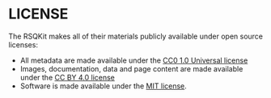 # LICENSE

The RSQKit makes all of their materials publicly available under open source licenses:

- All metadata are made available under the [CC0 1.0 Universal license][cc-0-legal]
- Images, documentation, data and page content are made available under the [CC BY 4.0 license][cc-by-legal]
- Software is made available under the [MIT license][mit-license].

[cc-by-human]: https://creativecommons.org/licenses/by/4.0/
[cc-by-legal]: https://creativecommons.org/licenses/by/4.0/legalcode
[cc-0-human]: https://creativecommons.org/publicdomain/zero/1.0/
[cc-0-legal]: https://creativecommons.org/publicdomain/zero/1.0/legalcode
[mit-license]: https://opensource.org/licenses/mit-license.html
[osi]: https://opensource.org
